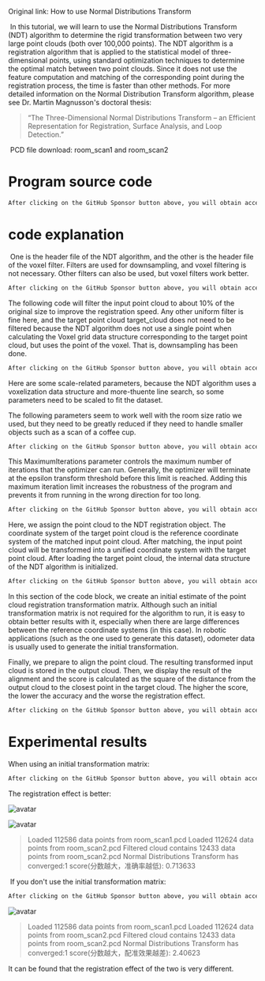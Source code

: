 Original link: How to use Normal Distributions Transform 

  In this tutorial, we will learn to use the Normal Distributions Transform (NDT) algorithm to determine the rigid transformation between two very large point clouds (both over 100,000 points). The NDT algorithm is a registration algorithm that is applied to the statistical model of three-dimensional points, using standard optimization techniques to determine the optimal match between two point clouds. Since it does not use the feature computation and matching of the corresponding point during the registration process, the time is faster than other methods. For more detailed information on the Normal Distribution Transform algorithm, please see Dr. Martin Magnusson's doctoral thesis: 

>  “The Three-Dimensional Normal Distributions Transform – an Efficient Representation for Registration, Surface Analysis, and Loop Detection.” 

  PCD file download: room_scan1 and room_scan2 

#  Program source code 

  ```python  
After clicking on the GitHub Sponsor button above, you will obtain access permissions to my private code repository ( https://github.com/slowlon/my_code_bar ) to view this blog code. By searching the code number of this blog, you can find the code you need, code number is: 202402030957378893
  ```  
#  code explanation 

  One is the header file of the NDT algorithm, and the other is the header file of the voxel filter. Filters are used for downsampling, and voxel filtering is not necessary. Other filters can also be used, but voxel filters work better. 

  ```python  
After clicking on the GitHub Sponsor button above, you will obtain access permissions to my private code repository ( https://github.com/slowlon/my_code_bar ) to view this blog code. By searching the code number of this blog, you can find the code you need, code number is: 202402030957378893
  ```  
 The following code will filter the input point cloud to about 10% of the original size to improve the registration speed. Any other uniform filter is fine here, and the target point cloud target_cloud does not need to be filtered because the NDT algorithm does not use a single point when calculating the Voxel grid data structure corresponding to the target point cloud, but uses the point of the voxel. That is, downsampling has been done.  

  ```python  
After clicking on the GitHub Sponsor button above, you will obtain access permissions to my private code repository ( https://github.com/slowlon/my_code_bar ) to view this blog code. By searching the code number of this blog, you can find the code you need, code number is: 202402030957378893
  ```  
 Here are some scale-related parameters, because the NDT algorithm uses a voxelization data structure and more-thuente line search, so some parameters need to be scaled to fit the dataset. 

 The following parameters seem to work well with the room size ratio we used, but they need to be greatly reduced if they need to handle smaller objects such as a scan of a coffee cup. 

  ```python  
After clicking on the GitHub Sponsor button above, you will obtain access permissions to my private code repository ( https://github.com/slowlon/my_code_bar ) to view this blog code. By searching the code number of this blog, you can find the code you need, code number is: 202402030957378893
  ```  
 This MaximumIterations parameter controls the maximum number of iterations that the optimizer can run. Generally, the optimizer will terminate at the epsilon transform threshold before this limit is reached. Adding this maximum iteration limit increases the robustness of the program and prevents it from running in the wrong direction for too long. 

  ```python  
After clicking on the GitHub Sponsor button above, you will obtain access permissions to my private code repository ( https://github.com/slowlon/my_code_bar ) to view this blog code. By searching the code number of this blog, you can find the code you need, code number is: 202402030957378893
  ```  
 Here, we assign the point cloud to the NDT registration object. The coordinate system of the target point cloud is the reference coordinate system of the matched input point cloud. After matching, the input point cloud will be transformed into a unified coordinate system with the target point cloud. After loading the target point cloud, the internal data structure of the NDT algorithm is initialized. 

  ```python  
After clicking on the GitHub Sponsor button above, you will obtain access permissions to my private code repository ( https://github.com/slowlon/my_code_bar ) to view this blog code. By searching the code number of this blog, you can find the code you need, code number is: 202402030957378893
  ```  
 In this section of the code block, we create an initial estimate of the point cloud registration transformation matrix. Although such an initial transformation matrix is not required for the algorithm to run, it is easy to obtain better results with it, especially when there are large differences between the reference coordinate systems (in this case). In robotic applications (such as the one used to generate this dataset), odometer data is usually used to generate the initial transformation. 

 Finally, we prepare to align the point cloud. The resulting transformed input cloud is stored in the output cloud. Then, we display the result of the alignment and the score is calculated as the square of the distance from the output cloud to the closest point in the target cloud. The higher the score, the lower the accuracy and the worse the registration effect. 

  ```python  
After clicking on the GitHub Sponsor button above, you will obtain access permissions to my private code repository ( https://github.com/slowlon/my_code_bar ) to view this blog code. By searching the code number of this blog, you can find the code you need, code number is: 202402030957378893
  ```  
#  Experimental results 

 When using an initial transformation matrix: 

  ```python  
After clicking on the GitHub Sponsor button above, you will obtain access permissions to my private code repository ( https://github.com/slowlon/my_code_bar ) to view this blog code. By searching the code number of this blog, you can find the code you need, code number is: 202402030957378893
  ```  
 The registration effect is better: 

 ![avatar]( 20210923102443277.png) 

 ![avatar]( 20210923102702289.png) 

>  Loaded 112586 data points from room_scan1.pcd Loaded 112624 data points from room_scan2.pcd Filtered cloud contains 12433 data points from room_scan2.pcd Normal Distributions Transform has converged:1 score(分数越大，准确率越低): 0.713633 

  If you don't use the initial transformation matrix: 

  ```python  
After clicking on the GitHub Sponsor button above, you will obtain access permissions to my private code repository ( https://github.com/slowlon/my_code_bar ) to view this blog code. By searching the code number of this blog, you can find the code you need, code number is: 202402030957378893
  ```  
 ![avatar]( 20210923103046190.png) 

>  Loaded 112586 data points from room_scan1.pcd Loaded 112624 data points from room_scan2.pcd Filtered cloud contains 12433 data points from room_scan2.pcd Normal Distributions Transform has converged:1 score(分数越大，配准效果越差): 2.40623 

 It can be found that the registration effect of the two is very different. 

